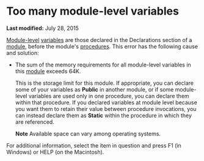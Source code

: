 
# Too many module-level variables

 **Last modified:** July 28, 2015

 [Module-level](b8bdf64f-5920-1ae9-16d0-b26d09524a30.md) [variables](b8bdf64f-5920-1ae9-16d0-b26d09524a30.md) are those declared in the Declarations section of a [module](b8bdf64f-5920-1ae9-16d0-b26d09524a30.md), before the module's  [procedures](b8bdf64f-5920-1ae9-16d0-b26d09524a30.md). This error has the following cause and solution:




- The sum of the memory requirements for all module-level variables in this  [module](b8bdf64f-5920-1ae9-16d0-b26d09524a30.md) exceeds 64K.
    
    This is the storage limit for this module. If appropriate, you can declare some of your variables as  **Public** in another module, or if some module-level variables are used only in one procedure, you can declare them within that procedure. If you declared variables at module level because you want them to retain their value between procedure invocations, you can instead declare them as **Static** within the procedure in which they are referenced.
    
     **Note**  Available space can vary among operating systems.

For additional information, select the item in question and press F1 (in Windows) or HELP (on the Macintosh).
